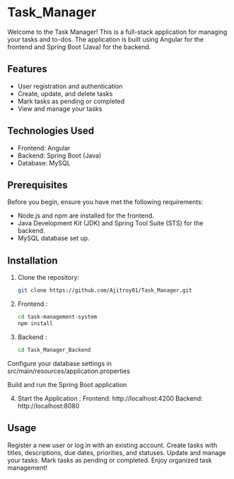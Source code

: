 # Task_Manager

Welcome to the Task Manager! This is a full-stack application for managing your tasks and to-dos. The application is built using Angular for the frontend and Spring Boot (Java) for the backend.

## Features

- User registration and authentication
- Create, update, and delete tasks
- Mark tasks as pending or completed
- View and manage your tasks

## Technologies Used

- Frontend: Angular
- Backend: Spring Boot (Java)
- Database: MySQL

## Prerequisites

Before you begin, ensure you have met the following requirements:

- Node.js and npm are installed for the frontend.
- Java Development Kit (JDK) and Spring Tool Suite (STS) for the backend.
- MySQL database set up.

## Installation

1. Clone the repository:

   ```bash
   git clone https://github.com/Ajitroy01/Task_Manager.git
2. Frontend :

   ```bash
   cd task-management-system
   npm install
3. Backend :

    ```bash
    cd Task_Manager_Backend
    
<p>Configure your database settings in src/main/resources/application.properties</p>
<p>Build and run the Spring Boot application</p>

4. Start the Application :
 Frontend: http://localhost:4200
 Backend: http://localhost:8080

## Usage
Register a new user or log in with an existing account.
Create tasks with titles, descriptions, due dates, priorities, and statuses.
Update and manage your tasks.
Mark tasks as pending or completed.
Enjoy organized task management!

